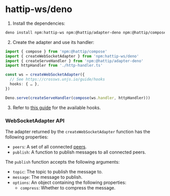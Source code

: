# hattip-ws/deno

1. Install the dependencies:

```sh
deno install npm:hattip-ws npm:@hattip/adapter-deno npm:@hattip/compose
```

2. Create the adapter and use its handler:

```ts
import { compose } from 'npm:@hattip/compose'
import { createWebSocketAdapter } from 'npm:hattip-ws/deno'
import { createServeHandler } from 'npm:@hattip/adapter-deno'
import httpHandler from './http-handler.ts'

const ws = createWebSocketAdapter({
  // See https://crossws.unjs.io/guide/hooks
  hooks: { … },
})

Deno.serve(createServeHandler(compose(ws.handler, httpHandler)))
```

3. Refer to [this guide](https://crossws.unjs.io/guide/hooks) for the available hooks.

### WebSocketAdapter API

The adapter returned by the `createWebSocketAdapter` function has the following properties:

- `peers`: A set of all connected [peers](https://crossws.unjs.io/guide/peer).
- `publish`: A function to publish messages to all connected peers.

The `publish` function accepts the following arguments:

- `topic`: The topic to publish the message to.
- `message`: The message to publish.
- `options`: An object containing the following properties:
  - `compress`: Whether to compress the message.
